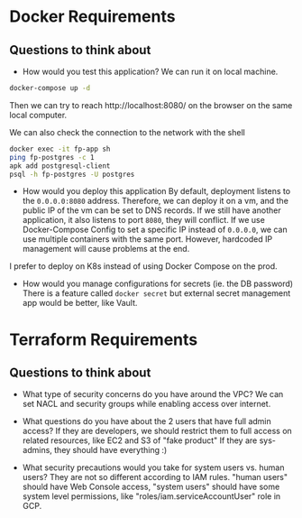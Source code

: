 # Docker Requirements
## Questions to think about
- How would you test this application?
We can run it on local machine.
```sh
docker-compose up -d
```
Then we can try to reach http://localhost:8080/ on the browser on the same local computer.

We can also check the connection to the network with the shell
```sh
docker exec -it fp-app sh
ping fp-postgres -c 1
apk add postgresql-client
psql -h fp-postgres -U postgres
```

- How would you deploy this application
By default, deployment listens to the `0.0.0.0:8080` address. Therefore, we can deploy it on a vm, and the public IP of the vm can be set to DNS records. If we still have another application, it also listens to port `8080`, they will conflict.
If we use Docker-Compose Config to set a specific IP instead of `0.0.0.0`, we can use multiple containers with the same port. However, hardcoded IP management will cause problems at the end.

I prefer to deploy on K8s instead of using Docker Compose on the prod.

- How would you manage configurations for secrets (ie. the DB password)
There is a feature called `docker secret` but external secret management app would be better, like Vault.

# Terraform Requirements
## Questions to think about
- What type of security concerns do you have around the VPC?
We can set NACL and security groups while enabling access over internet.

- What questions do you have about the 2 users that have full admin access?
If they are developers, we should restrict them to full access on related resources, like EC2 and S3 of "fake product"
If they are sys-admins, they should have everything :)

- What security precautions would you take for system users vs. human users?
They are not so different according to IAM rules.
"human users" should have Web Console access, "system users" should have some system level permissions, like "roles/iam.serviceAccountUser" role in GCP.


